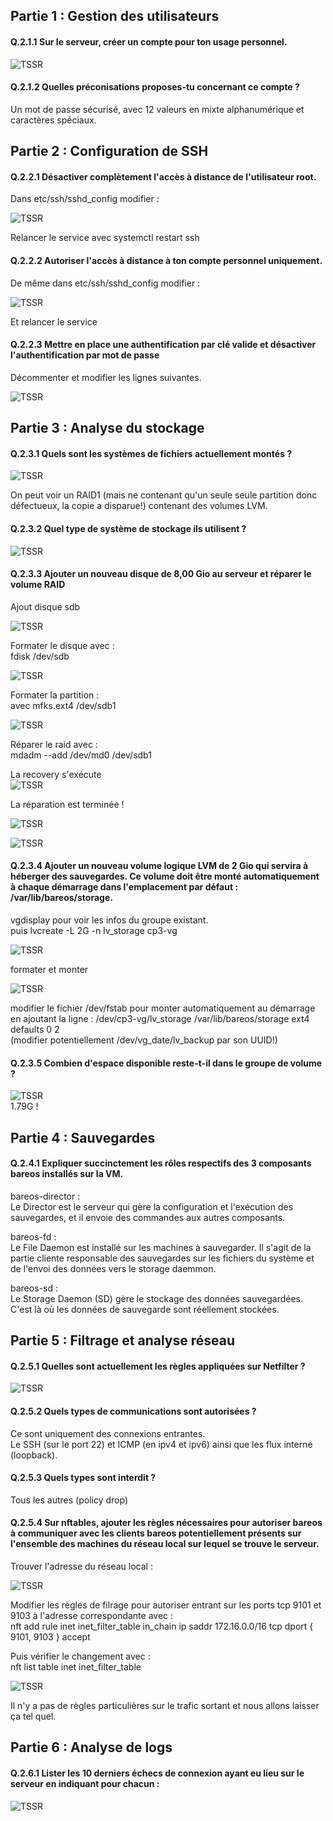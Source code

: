 
## Partie 1 : Gestion des utilisateurs  

#### Q.2.1.1 Sur le serveur, créer un compte pour ton usage personnel.  

![TSSR](CP3/1-User.png)  

#### Q.2.1.2 Quelles préconisations proposes-tu concernant ce compte ?    

Un mot de passe sécurisé, avec 12 valeurs en mixte alphanumérique et caractères spéciaux. 

    
## Partie 2 : Configuration de SSH  

#### Q.2.2.1 Désactiver complètement l'accès à distance de l'utilisateur root.  

Dans etc/ssh/sshd_config modifier :

![TSSR](CP3/2-Root.png)  

Relancer le service avec systemctl restart ssh  

#### Q.2.2.2 Autoriser l'accès à distance à ton compte personnel uniquement.  

De même dans etc/ssh/sshd_config modifier :  

![TSSR](CP3/3-gwen.png)    

Et relancer le service  

#### Q.2.2.3 Mettre en place une authentification par clé valide et désactiver l'authentification par mot de passe  

Décommenter et modifier les lignes suivantes.  

![TSSR](CP3/4-SSH.png)   

## Partie 3 : Analyse du stockage  

#### Q.2.3.1 Quels sont les systèmes de fichiers actuellement montés ?  

![TSSR](CP3/5-LSBLK.png)  

On peut voir un RAID1 (mais ne contenant qu'un seule seule partition donc défectueux, la copie a disparue!) contenant des volumes LVM.  

#### Q.2.3.2 Quel type de système de stockage ils utilisent ?  

![TSSR](CP3/6-TYPE.png)  

#### Q.2.3.3 Ajouter un nouveau disque de 8,00 Gio au serveur et réparer le volume RAID  

Ajout disque sdb  

![TSSR](CP3/10-sdb.png)  

Formater le disque avec :  
fdisk /dev/sdb   

![TSSR](CP3/11-fdisk.png)  

Formater la partition :   
avec mfks.ext4 /dev/sdb1  

![TSSR](CP3/12-mkfs.png)  

Réparer le raid avec :  
mdadm --add /dev/md0 /dev/sdb1  

La recovery s'exécute  
![TSSR](CP3/13-Recovery.png) 

La réparation est terminée !  

![TSSR](CP3/14-nice.png)  

![TSSR](CP3/15-nice.png)   


#### Q.2.3.4 Ajouter un nouveau volume logique LVM de 2 Gio qui servira à héberger des sauvegardes. Ce volume doit être monté automatiquement à chaque démarrage dans l'emplacement par défaut : /var/lib/bareos/storage.  

vgdisplay pour voir les infos du groupe existant.  
puis lvcreate -L 2G -n lv_storage cp3-vg

![TSSR](CP3/16-lvcreate.png)   

formater et monter  

![TSSR](CP3/17-mount.png)  

modifier le fichier /dev/fstab pour monter automatiquement au démarrage en ajoutant la ligne : 
/dev/cp3-vg/lv_storage /var/lib/bareos/storage  ext4  defaults  0  2  
(modifier potentiellement /dev/vg_date/lv_backup par son UUID!)  

#### Q.2.3.5 Combien d'espace disponible reste-t-il dans le groupe de volume ?  

![TSSR](CP3/18-vg.png)  
1.79G !

## Partie 4 : Sauvegardes  

#### Q.2.4.1 Expliquer succinctement les rôles respectifs des 3 composants bareos installés sur la VM.  

bareos-director :  
Le Director est le serveur qui gère la configuration et l'exécution des sauvegardes, et il envoie des commandes aux autres composants.  

bareos-fd :  
Le File Daemon est installé sur les machines à sauvegarder. Il s'agit de la partie cliente responsable des sauvegardes sur les fichiers du système et de l'envoi des données vers le storage daemmon.  

bareos-sd :   
Le Storage Daemon (SD) gère le stockage des données sauvegardées. C'est là où les données de sauvegarde sont réellement stockées.

## Partie 5 : Filtrage et analyse réseau  

#### Q.2.5.1 Quelles sont actuellement les règles appliquées sur Netfilter ?  

![TSSR](CP3/7-RULES.png)  

#### Q.2.5.2 Quels types de communications sont autorisées ?  

Ce sont uniquement des connexions entrantes.  
Le SSH (sur le port 22) et ICMP (en ipv4 et ipv6) ainsi que les flux interne (loopback). 

#### Q.2.5.3 Quels types sont interdit ?  

Tous les autres (policy drop)  

#### Q.2.5.4 Sur nftables, ajouter les règles nécessaires pour autoriser bareos à communiquer avec les clients bareos potentiellement présents sur l'ensemble des machines du réseau local sur lequel se trouve le serveur.  

Trouver l'adresse du réseau local :  

![TSSR](CP3/8-IPA.png)  

Modifier les règles de filrage pour autoriser entrant sur les ports tcp 9101 et 9103 à l'adresse correspondante avec :  
nft add rule inet inet_filter_table in_chain ip saddr 172.16.0.0/16 tcp dport { 9101, 9103 } accept  

Puis vérifier le changement avec :  
nft list table inet inet_filter_table  

![TSSR](CP3/9-input.png)  

Il n'y a pas de règles particulières sur le trafic sortant et nous allons laisser ça tel quel.  


## Partie 6 : Analyse de logs  

#### Q.2.6.1 Lister les 10 derniers échecs de connexion ayant eu lieu sur le serveur en indiquant pour chacun :  

![TSSR](CP3/19-qd.png) 













